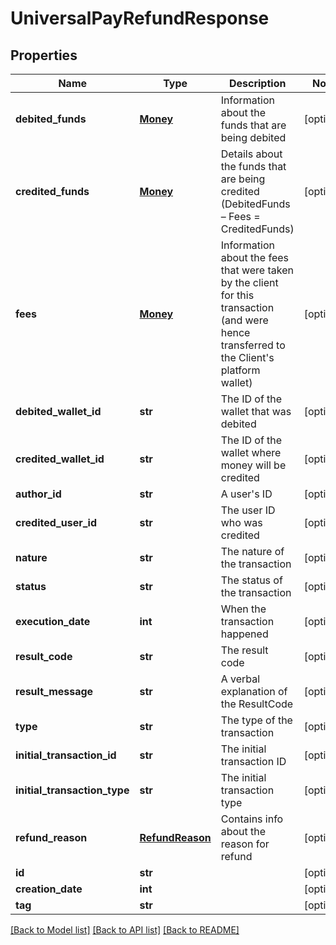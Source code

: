 # UniversalPayRefundResponse

## Properties
Name | Type | Description | Notes
------------ | ------------- | ------------- | -------------
**debited_funds** | [**Money**](Money.md) | Information about the funds that are being debited | [optional] 
**credited_funds** | [**Money**](Money.md) | Details about the funds that are being credited (DebitedFunds – Fees &#x3D; CreditedFunds) | [optional] 
**fees** | [**Money**](Money.md) | Information about the fees that were taken by the client for this transaction (and were hence transferred to the Client&#39;s platform wallet) | [optional] 
**debited_wallet_id** | **str** | The ID of the wallet that was debited | [optional] 
**credited_wallet_id** | **str** | The ID of the wallet where money will be credited | [optional] 
**author_id** | **str** | A user&#39;s ID | [optional] 
**credited_user_id** | **str** | The user ID who was credited | [optional] 
**nature** | **str** | The nature of the transaction | [optional] 
**status** | **str** | The status of the transaction | [optional] 
**execution_date** | **int** | When the transaction happened | [optional] 
**result_code** | **str** | The result code | [optional] 
**result_message** | **str** | A verbal explanation of the ResultCode | [optional] 
**type** | **str** | The type of the transaction | [optional] 
**initial_transaction_id** | **str** | The initial transaction ID | [optional] 
**initial_transaction_type** | **str** | The initial transaction type | [optional] 
**refund_reason** | [**RefundReason**](RefundReason.md) | Contains info about the reason for refund | [optional] 
**id** | **str** |  | [optional] 
**creation_date** | **int** |  | [optional] 
**tag** | **str** |  | [optional] 

[[Back to Model list]](../README.md#documentation-for-models) [[Back to API list]](../README.md#documentation-for-api-endpoints) [[Back to README]](../README.md)


